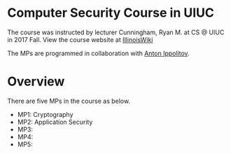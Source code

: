 # Computer Security Course in UIUC
The course was instructed by lecturer Cunningham, Ryan M. at CS @ UIUC in 2017 Fall. View the course website at [IllinoisWiki](https://wiki.illinois.edu/wiki/pages/viewpage.action?pageId=644220076)

The MPs are programmed in collaboration with [Anton Ippolitov](https://github.com/antonipp).

# Overview
There are five MPs in the course as below.

* MP1: Cryptography
* MP2: Application Security
* MP3:
* MP4:
* MP5:
